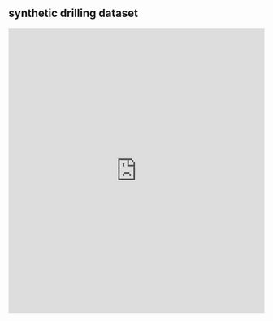 
## synthetic drilling dataset

<iframe
  src="https://huggingface.co/datasets/jonasmaltebecker/synthetic_drilling_dataset/embed/viewer/default/train"
  frameborder="0"
  width="100%"
  height="560px"
></iframe>